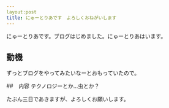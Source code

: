 ```yaml
---
layout:post
title: にゅーとりあです　よろしくおねがいします
---
```


にゅーとりあです。ブログはじめました。にゅーとりあはいます。

## 動機
ずっとブログをやってみたいなーとおもっていたので。

##　内容
テクノロジーとか…虫とか？

たぶん三日であきますが、よろしくお願いします。
